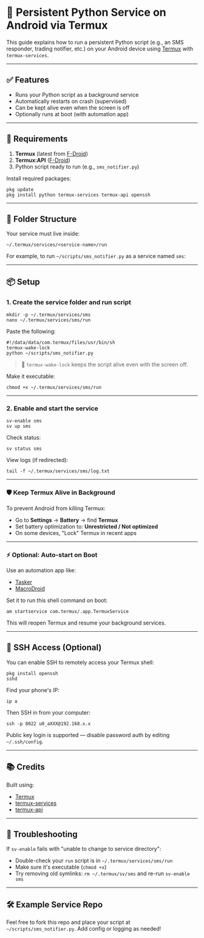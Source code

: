 # 📱 Persistent Python Service on Android via Termux

This guide explains how to run a persistent Python script (e.g., an SMS responder, trading notifier, etc.) on your Android device using [Termux](https://f-droid.org/packages/com.termux/) with `termux-services`.

---

## ✅ Features

- Runs your Python script as a background service
- Automatically restarts on crash (supervised)
- Can be kept alive even when the screen is off
- Optionally runs at boot (with automation app)

---

## 🚀 Requirements

1. **Termux** (latest from [F-Droid](https://f-droid.org/packages/com.termux/))
2. **Termux:API** ([F-Droid](https://f-droid.org/packages/com.termux.api/))
3. Python script ready to run (e.g., `sms_notifier.py`)

Install required packages:

    pkg update
    pkg install python termux-services termux-api openssh

---

## 📂 Folder Structure

Your service must live inside:

    ~/.termux/services/<service-name>/run

For example, to run `~/scripts/sms_notifier.py` as a service named `sms`:

---

## 📦 Setup

### 1. Create the service folder and run script

    mkdir -p ~/.termux/services/sms
    nano ~/.termux/services/sms/run

Paste the following:

    #!/data/data/com.termux/files/usr/bin/sh
    termux-wake-lock
    python ~/scripts/sms_notifier.py

> 🔁 `termux-wake-lock` keeps the script alive even with the screen off.

Make it executable:

    chmod +x ~/.termux/services/sms/run

---

### 2. Enable and start the service

    sv-enable sms
    sv up sms

Check status:

    sv status sms

View logs (if redirected):

    tail -f ~/.termux/services/sms/log.txt

---

### 🛡 Keep Termux Alive in Background

To prevent Android from killing Termux:

- Go to **Settings** → **Battery** → find **Termux**
- Set battery optimization to: **Unrestricted / Not optimized**
- On some devices, "Lock" Termux in recent apps

---

### ⚡ Optional: Auto-start on Boot

Use an automation app like:

- [Tasker](https://play.google.com/store/apps/details?id=net.dinglisch.android.taskerm)
- [MacroDroid](https://play.google.com/store/apps/details?id=com.arlosoft.macrodroid)

Set it to run this shell command on boot:

    am startservice com.termux/.app.TermuxService

This will reopen Termux and resume your background services.

---

## 🔐 SSH Access (Optional)

You can enable SSH to remotely access your Termux shell:

    pkg install openssh
    sshd

Find your phone's IP:

    ip a

Then SSH in from your computer:

    ssh -p 8022 u0_aXXX@192.168.x.x

Public key login is supported — disable password auth by editing `~/.ssh/config`.

---

## 📚 Credits

Built using:

- [Termux](https://github.com/termux)
- [termux-services](https://github.com/termux/termux-services)
- [termux-api](https://github.com/termux/termux-api)

---

## 🐛 Troubleshooting

If `sv-enable` fails with "unable to change to service directory":

- Double-check your `run` script is in `~/.termux/services/sms/run`
- Make sure it's executable (`chmod +x`)
- Try removing old symlinks: `rm ~/.termux/sv/sms` and re-run `sv-enable sms`

---

## 🛠 Example Service Repo

Feel free to fork this repo and place your script at `~/scripts/sms_notifier.py`. Add config or logging as needed!

